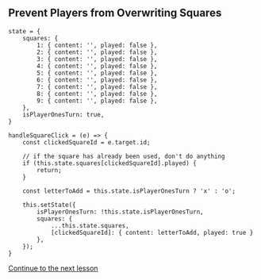 ## Prevent Players from Overwriting Squares
```
state = {
    squares: {
        1: { content: '', played: false },
        2: { content: '', played: false },
        3: { content: '', played: false },
        4: { content: '', played: false },
        5: { content: '', played: false },
        6: { content: '', played: false },
        7: { content: '', played: false },
        8: { content: '', played: false },
        9: { content: '', played: false },
    },
    isPlayerOnesTurn: true,
}
```

```
handleSquareClick = (e) => {
    const clickedSquareId = e.target.id;

    // if the square has already been used, don't do anything
    if (this.state.squares[clickedSquareId].played) {
        return;
    }

    const letterToAdd = this.state.isPlayerOnesTurn ? 'x' : 'o';

    this.setState({
        isPlayerOnesTurn: !this.state.isPlayerOnesTurn,
        squares: {
            ...this.state.squares,
            [clickedSquareId]: { content: letterToAdd, played: true }
        },
    });
}
```

[Continue to the next lesson](https://github.com/joeynguyen/react-tac-toe/blob/master/lessons/lesson-6-assigning-squares-to-players.md)
